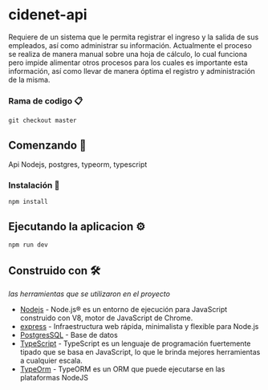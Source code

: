 # cidenet-api

Requiere de un sistema que le permita registrar el ingreso y la salida de sus empleados, así como administrar su información. Actualmente el proceso se realiza de manera manual sobre una hoja de cálculo, lo cual funciona pero impide alimentar otros procesos para los cuales es importante esta información, así como llevar de manera óptima el registro y administración de la misma.

### Rama de codigo 📋

```
git checkout master
```

## Comenzando 🚀

Api Nodejs, postgres, typeorm, typescript

### Instalación 🔧

```
npm install
```

## Ejecutando la aplicacion ⚙️

```
npm run dev
```

## Construido con 🛠️

_las herramientas que se utilizaron en el proyecto_

* [Nodejs](https://nodejs.org/es/) - Node.js® es un entorno de ejecución para JavaScript construido con V8, motor de JavaScript de Chrome.
* [express](https://expressjs.com/es/) - Infraestructura web rápida, minimalista y flexible para Node.js
* [PostgresSQL](https://www.postgresql.org/) - Base de datos
* [TypeScript](https://www.typescriptlang.org/) - TypeScript es un lenguaje de programación fuertemente tipado que se basa en JavaScript, lo que le brinda mejores herramientas a cualquier escala.
* [TypeOrm](https://typeorm.io/) - TypeORM es un ORM que puede ejecutarse en las plataformas NodeJS
